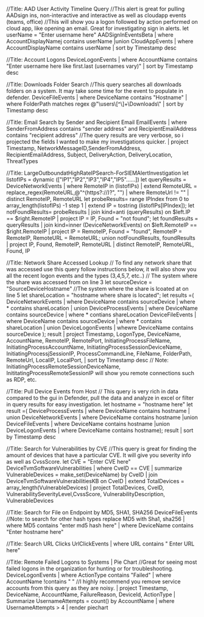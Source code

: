//Title: AAD User Activity Timeline Query
//This alert is great for pulling AADsign ins, non-interactive and interactive as well as cloudapp events (teams, office)
//This will show you a logon followed by action performed on cloud app, like opening an email. Great for investigating sign in alerts.
let userName = "Enter username here"
AADSignInEventsBeta
| where AccountDisplayNamej contains userName
|union
CloudAppEvents
| where AccountDisplayName contains userName
| sort by Timestamp desc



//Title: Account Logons
DeviceLogonEvents
| where AccountName contains "Enter username here like first.last (usernames vary)"
| sort by Timestamp desc




//Title: Downloads Folder Search
//This query searches all downloads folders on a system. It may take some time for the event to populate in defender.
DeviceFileEvents
| where DeviceName contains "Hostname"
| where FolderPath matches regex @"\\users\\[^\\]+\\Downloads\\"
| sort by Timestamp desc




//Title: Email Search by Sender and Recipient Email
EmailEvents
| where SenderFromAddress contains "sender address" and RecipientEmailAddress contains "recipient address"
//The query results are very verbose, so i projected the fields I wanted to make my investigations quicker.
| project Timestamp, NetworkMessageID,SenderFromAddress, RecipientEmailAddress, Subject, DeliveryAction, DeliveryLocation, ThreatTypes





//Title: LargeOutboundatHighRateIPSearch-ForSIEMAlertInvestigation
let listofIPs = dynamic (["IP1","IP2","IP3","IP4","IP5"......])
let queryResults =
	DeviceNetworkEvents
	| where RemoteIP in (listofIPs)
	| extend RemoteURL = replace_regex(RemoteURL,@"^(https?://)?", "")
	| where RemoteUrl != ""
	| distinct RemoteIP, RemoteURL
let probeResults=
	range IPIndex from 0 to array_length(listofIPs) -1 step 1
	| extend IP = tostring (listofIPs[IPIndex]);
let notFoundResults=
	probeResults
	| join kind=anti (queryResults) on  $left.IP == $right.RemoteIP
	| project IP = IP, Found = "not found";
let foundResults =
	queryResults
	| join kind=inner (DeviceNetworkEvents) on $left.RemoteIP == $right.RemoteIP
	| project IP = RemoteIP, Found = "found", RemoteIP = RemoteIP, RemoteURL = RemoteURL;
union notFoundResults, foundResults
| project IP, Found, RemoteIP, RemoteURL
| distinct RemoteIP, RemoteURL, Found, IP






//Title: Network Share Accessed Lookup
// To find any network share that was accessed use this query follow instructions below, it will also show you all the recent logon events and the types (3,4,5,7, etc..)
// The system where the share was accessed from on line 3
let sourceDevice = "SourceDeviceHostname"
//The system where the share is lcoated at on line 5
let shareLocation = "hostname where share is located";
let results =(
	DeviceNetworkEvents
	| where DeviceName contains sourceDevice
	| where * contains shareLocation
	| union
	DeviceProcessEvents
	| where DeviceName contains sourceDevice
	| where * contians shareLocation
	DeviceFileEvents
	| where DeviceName contains sourceDevice
	| where * contains shareLocation
	| union
	DeviceLogonEvents
	| whewre DeviceName contains sourceDevice
	);
result
| project Timestamp, LogonType, DeviceName, AccountName, RemoteIP, RemotePort, InitiatingProcessFileName, InitiatingProcessAccountName, InitiatingProcessSessionDeviceName, InitiatingProcessjSessionIP, ProcessCommandLine, FileName, FolderPath, RemoteUrl, LocalIP, LocalPort,
| sort by Timestamp desc
// Note: InitiatingProcessRemoteSessionDeviceName, InititatingProcessRemoteSessionIP will show you remote connections such as RDP, etc.


//Title: Pull Device Events from Host
// This query is very rich in data compared to the gui in Defender, pull the data and analyze in excel or filter in query results for easy investigation.
let hostname  = "hostname here"
let result =(
	DeviceProcessEvents
	| where DeviceName contains hostname
	| union
	DeviceNetworkEvents
	| where DeviceName contains hostname
	|union
	DeviceFileEvents
	| where DeviceName contains hostname
	|union
	DeviceLogonEvents
	| where DeviceName contains hostname);
result
| sort by Timestamp desc



//Title: Search for Vulnerabilities by CVE
//This query is great for finding the amount of devices that have a particular CVE. It will give you severity info as well as CvssScore.
let CVE = "Enter CVE here"
DeviceTvmSoftwareVulnerabilities
| where CveID == CVE
| summarize VulnerableDevices = make_set(DeviceName) by CveID
| join DeviceTvmSoftwareVulnerabilitiesKB on CveID
| extend TotalDevices = array_length(VulnerableDevices)
| project TotalDevices, CveID, VulnerabilitySeverityLevel,CvssScore, VulnerabilityDescription, VulnerableDevices


//Title: Search for File on Endpoint by MD5, SHA1, SHA256
DeviceFileEvents
//Note: to search for other hash types replace MD5 with Sha1, sha256
| where MD5 contains "enter md5 hash here"
| where DeviceName contains "Enter hostname here"




//Title: Search URL Clicks
UrlClickEvents | where URL contains " Enter URL here"



//Title: Remote Failed Logons to Systems | Pie Chart
//Great for seeing most failed logons in the organization for hunting or for troubleshooting.
DeviceLogonEvents
| where ActionType contains "Failed"
| where AccountName !contains " "
//I highly recommend you remove service accounts from this query as they are noisy.
| project Timestamp, DeviceName, AccountName, FailureReason, DeviceId, ActionType
| Summarize UsernameAttempts = count() by AccountName | where UsernameAttempts > 4
| render piechart

